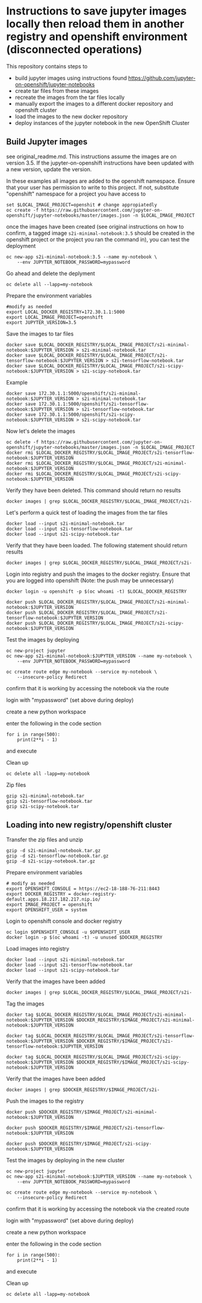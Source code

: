Instructions to save jupyter images locally then reload them in another registry and openshift environment (disconnected operations)
=================================================================================================

This repository contains steps to 
* build jupyter images using instructions found https://github.com/jupyter-on-openshift/jupyter-notebooks
* create tar files from these images
* recreate the images from the tar files locally
* manually export the images to a different docker repository and openshift cluster
* load the images to the new docker repository
* deploy instances of the jupyter notebook in the new OpenShift Cluster


Build Jupyter images
-----------------------------
see original_readme.md. This instructions assume the images are on version 3.5. If the jupyter-on-openshift instructions have been updated with a new version, update the version.

In these examples all images are added to the openshift namespace. Ensure that your user has permission to write to this project. If not, substitute "openshift" namespace for a project you have access to


```
set $LOCAL_IMAGE_PROJECT=openshit # change appropiatedly
oc create -f https://raw.githubusercontent.com/jupyter-on-openshift/jupyter-notebooks/master/images.json -n $LOCAL_IMAGE_PROJECT
```

once the images have been created (see original instructions on how to confirm, a tagged image ``s2i-minimal-notebook:3.5`` should be created in the openshift project or the project you ran the command in), you can test the deployment

```
oc new-app s2i-minimal-notebook:3.5 --name my-notebook \
    --env JUPYTER_NOTEBOOK_PASSWORD=mypassword
```

Go ahead and delete the deplyment 

```
oc delete all --lapp=my-notebook
```

Prepare the environment variables
```
#modify as needed
export LOCAL_DOCKER_REGISTRY=172.30.1.1:5000
export LOCAL_IMAGE_PROJECT=openshift
export JUPYTER_VERSION=3.5
```

Save the images to tar files

```
docker save $LOCAL_DOCKER_REGISTRY/$LOCAL_IMAGE_PROJECT/s2i-minimal-notebook:$JUPYTER_VERSION > s2i-minimal-notebook.tar
docker save $LOCAL_DOCKER_REGISTRY/$LOCAL_IMAGE_PROJECT/s2i-tensorflow-notebook:$JUPYTER_VERSION > s2i-tensorflow-notebook.tar
docker save $LOCAL_DOCKER_REGISTRY/$LOCAL_IMAGE_PROJECT/s2i-scipy-notebook:$JUPYTER_VERSION > s2i-scipy-notebook.tar
```

Example
```
docker save 172.30.1.1:5000/openshift/s2i-minimal-notebook:$JUPYTER_VERSION > s2i-minimal-notebook.tar
docker save 172.30.1.1:5000/openshift/s2i-tensorflow-notebook:$JUPYTER_VERSION > s2i-tensorflow-notebook.tar
docker save 172.30.1.1:5000/openshift/s2i-scipy-notebook:$JUPYTER_VERSION > s2i-scipy-notebook.tar
```

Now let's delete the images
```
oc delete -f https://raw.githubusercontent.com/jupyter-on-openshift/jupyter-notebooks/master/images.json -n $LOCAL_IMAGE_PROJECT
docker rmi $LOCAL_DOCKER_REGISTRY/$LOCAL_IMAGE_PROJECT/s2i-tensorflow-notebook:$JUPYTER_VERSION
docker rmi $LOCAL_DOCKER_REGISTRY/$LOCAL_IMAGE_PROJECT/s2i-minimal-notebook:$JUPYTER_VERSION
docker rmi $LOCAL_DOCKER_REGISTRY/$LOCAL_IMAGE_PROJECT/s2i-scipy-notebook:$JUPYTER_VERSION
```

Verify they have been deleted. This command should return no results

```
docker images | grep $LOCAL_DOCKER_REGISTRY/$LOCAL_IMAGE_PROJECT/s2i-
```


Let's perform a quick test of loading the images from the tar files
```
docker load --input s2i-minimal-notebook.tar
docker load --input s2i-tensorflow-notebook.tar
docker load --input s2i-scipy-notebook.tar
```

Verify that they have been loaded. The following statement should return results
```
docker images | grep $LOCAL_DOCKER_REGISTRY/$LOCAL_IMAGE_PROJECT/s2i-
```

Login into registry and push the images to the docker registry. Ensure that you are logged into openshift (Note: the push may be unnecessary)
```
docker login -u openshift -p $(oc whoami -t) $LOCAL_DOCKER_REGISTRY

docker push $LOCAL_DOCKER_REGISTRY/$LOCAL_IMAGE_PROJECT/s2i-minimal-notebook:$JUPYTER_VERSION
docker push $LOCAL_DOCKER_REGISTRY/$LOCAL_IMAGE_PROJECT/s2i-tensorflow-notebook:$JUPYTER_VERSION
docker push $LOCAL_DOCKER_REGISTRY/$LOCAL_IMAGE_PROJECT/s2i-scipy-notebook:$JUPYTER_VERSION
```

Test the images by deploying
```
oc new-project jupyter
oc new-app s2i-minimal-notebook:$JUPYTER_VERSION --name my-notebook \
    --env JUPYTER_NOTEBOOK_PASSWORD=mypassword

oc create route edge my-notebook --service my-notebook \
    --insecure-policy Redirect
```
confirm that it is working by accessing the notebook via the route

login with "mypassword" (set above during deploy)

create a new python workspace

enter the following in the code section

```
for i in range(500):
    print(2**i - 1)
```

and execute

Clean up
```
oc delete all -lapp=my-notebook
```

Zip files
```
gzip s2i-minimal-notebook.tar
gzip s2i-tensorflow-notebook.tar
gzip s2i-scipy-notebook.tar
```


Loading into new registry/openshift cluster
-------------------------------------------
Transfer the zip files and unzip

```
gzip -d s2i-minimal-notebook.tar.gz
gzip -d s2i-tensorflow-notebook.tar.gz
gzip -d s2i-scipy-notebook.tar.gz
```

Prepare environment variables
```
# modify as needed 
export OPENSHIFT_CONSOLE = https://ec2-18-188-76-211:8443
export DOCKER_REGISTRY = docker-registry-default.apps.18.217.182.217.nip.io/
export IMAGE_PROJECT = openshift
export OPENSHIFT_USER = system
```
Login to openshift console and docker registry
```
oc login $OPENSHIFT_CONSOLE -u $OPENSHIFT_USER
docker login -p $(oc whoami -t) -u unused $DOCKER_REGISTRY
```

Load images into registry
```
docker load --input s2i-minimal-notebook.tar
docker load --input s2i-tensorflow-notebook.tar
docker load --input s2i-scipy-notebook.tar
```

Verify that the images have been added
```
docker images | grep $LOCAL_DOCKER_REGISTRY/$LOCAL_IMAGE_PROJECT/s2i-
```

Tag the images
```
docker tag $LOCAL_DOCKER_REGISTRY/$LOCAL_IMAGE_PROJECT/s2i-minimal-notebook:$JUPYTER_VERSION $DOCKER_REGISTRY/$IMAGE_PROJECT/s2i-minimal-notebook:$JUPYTER_VERSION

docker tag $LOCAL_DOCKER_REGISTRY/$LOCAL_IMAGE_PROJECT/s2i-tensorflow-notebook:$JUPYTER_VERSION $DOCKER_REGISTRY/$IMAGE_PROJECT/s2i-tensorflow-notebook:$JUPYTER_VERSION

docker tag $LOCAL_DOCKER_REGISTRY/$LOCAL_IMAGE_PROJECT/s2i-scipy-notebook:$JUPYTER_VERSION $DOCKER_REGISTRY/$IMAGE_PROJECT/s2i-scipy-notebook:$JUPYTER_VERSION
```

Verify that the images have been added
```
docker images | grep $DOCKER_REGISTRY/$IMAGE_PROJECT/s2i-
```

Push the images to the registry
```
docker push $DOCKER_REGISTRY/$IMAGE_PROJECT/s2i-minimal-notebook:$JUPYTER_VERSION

docker push $DOCKER_REGISTRY/$IMAGE_PROJECT/s2i-tensorflow-notebook:$JUPYTER_VERSION

docker push $DOCKER_REGISTRY/$IMAGE_PROJECT/s2i-scipy-notebook:$JUPYTER_VERSION
```

Test the images by deploying in the new cluster
```
oc new-project jupyter
oc new-app s2i-minimal-notebook:$JUPYTER_VERSION --name my-notebook \
    --env JUPYTER_NOTEBOOK_PASSWORD=mypassword

oc create route edge my-notebook --service my-notebook \
    --insecure-policy Redirect
```
confirm that it is working by accessing the notebook via the created route

login with "mypassword" (set above during deploy)

create a new python workspace

enter the following in the code section

```
for i in range(500):
    print(2**i - 1)
```

and execute

Clean up
```
oc delete all -lapp=my-notebook
```



